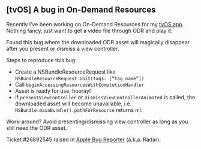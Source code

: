 ## [tvOS] A bug in On-Demand Resources

Recently I’ve been working on On-Demand Resources for my [tvOS app](http://www.hungrysource.com/nature/index.html). Nothing fancy, just want to get a video file through ODR and play it. 

Found this bug where the downloaded ODR asset will magically disappear after you present or dismiss a view controller. 

Steps to reproduce this bug:

- Create a NSBundleResourceRequest like `NSBundleResourceRequest.init(tags: [“tag name”])`
- Call `beginAccessingResourcesWithCompletionHandler`
- Asset is ready for use, hooray!
- If `presentViewController` or `dismissViewControllerAnimated` is called, the downloaded asset will become unavailable, i.e. `NSBundle.mainBundle().pathForResource` returns nil.
 
Work-around? Avoid presenting/dismissing view controller as long as you still need the ODR asset.

Ticket #26892545 raised in [Apple Bug Reporter](https://bugreport.apple.com/) (a.k.a. Radar).
